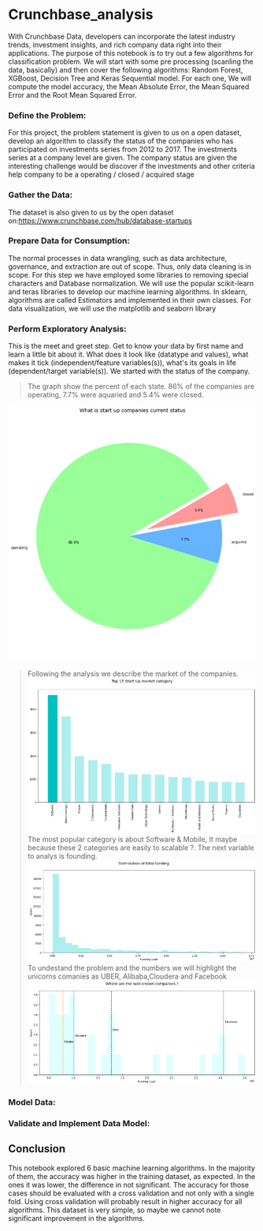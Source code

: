 # Crunchbase_analysis
With Crunchbase Data, developers can incorporate the latest industry trends, investment insights, and rich company data right into their applications. The purpose of this notebook is to try out a few algorithms for classification problem. We will start with some pre processing (scanling the data, basically) and then cover the following algorithms: Random Forest, XGBoost, Decision Tree and Keras Sequential model. For each one, We will compute the model accuracy, the Mean Absolute Error, the Mean Squared Error and the Root Mean Squared Error.
### Define the Problem: 
For this project, the problem statement is given to us on a open dataset, develop an algorithm to classify the status of the 
companies who has participated on investments series from 2012 to 2017.  The investments series at a company level are given. The company status are given  the interesting challenge would be discover if the investments and other criteria help company to be a operating / closed / acquired stage
 ### Gather the Data: 
The dataset is also given to us by the open dataset on:https://www.crunchbase.com/hub/database-startups
### Prepare Data for Consumption:
The  normal processes in data wrangling, such as data architecture, governance, and extraction are out of scope. Thus, only data cleaning is in scope.  For this step we have employed some libraries to removing special characters and Database normalization. We will use the popular scikit-learn and teras libraries to develop our machine learning algorithms. In sklearn, algorithms are called Estimators and implemented in their own classes. For data visualization, we will use the matplotlib and seaborn library
### Perform Exploratory Analysis:
This is the meet and greet step. Get to know your data by first name and learn a little bit about it. What does it look like (datatype and values), what makes it tick (independent/feature variables(s)), what's its goals in life (dependent/target variable(s)). We started with the status of the company. 
> The graph show the percent of each state. 86% of the companies are operating, 7.7% were aquaried and 5.4% were closed. 

![](https://github.com/MariaCruzg/Crunchbase_analysis/blob/master/images/Statup%20Companies.png)
 > Following the analysis we describe the market of the companies. 
![](https://github.com/MariaCruzg/Crunchbase_analysis/blob/master/images/market.png)
> The most popular category is  about Software & Mobile, It maybe because these 2 categories are easily to scalable ?. The next variable to analys is founding.  
![](https://github.com/MariaCruzg/Crunchbase_analysis/blob/master/images/distributionoffoundinf.png)
> To undestand the problem and the numbers we will highlight the unicorns comanies as UBER, Alibaba,Cloudera and Facebook
![](https://github.com/MariaCruzg/Crunchbase_analysis/blob/master/images/unicornios.png)
### Model Data: 


### Validate and Implement Data Model:
## Conclusion 
This notebook explored 6 basic machine learning algorithms. In the majority of them, the accuracy was higher in the training dataset, as expected. In the ones it was lower, the difference in not significant. The accuracy for those cases should be evaluated with a cross validation and not only with a single fold. Using cross validation will probably result in higher accuracy for all algorithms. This dataset is very simple, so maybe we cannot note significant improvement in the algorithms.
